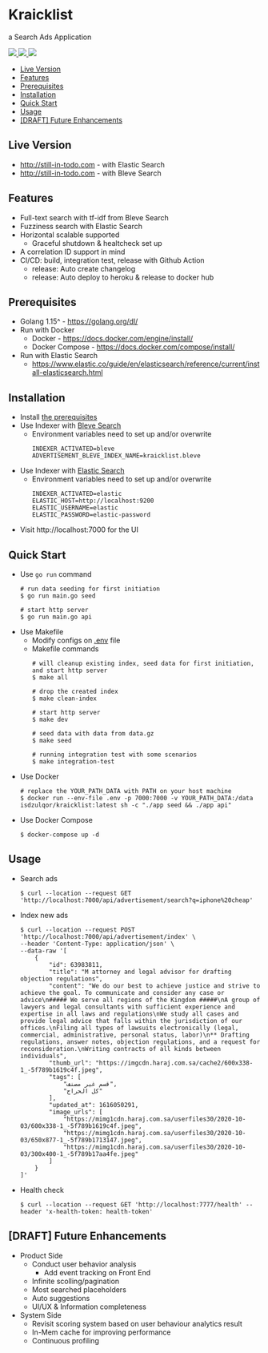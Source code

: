 <div>
    <h1>
		Kraicklist
    </h1>
    <p>a Search Ads Application</p>
    <p>
      <a href="https://github.com/isdzulqor/kraicklist/actions?query=workflow%3A%22Build%22">
          <img src="https://github.com/isdzulqor/kraicklist/workflows/Build/badge.svg?branch=master"/>
      </a>
      <a href="https://github.com/isdzulqor/kraicklist/actions?query=workflow%3A%22Test+Integration%22">
        <img src="https://github.com/isdzulqor/kraicklist/workflows/Test Integration/badge.svg?branch=master"/>
		  </a>
      <a href="https://github.com/isdzulqor/kraicklist/actions?query=workflow%3A%22Release%22">
        <img src="https://github.com/isdzulqor/kraicklist/workflows/Release/badge.svg"/>
		  </a>
    </p>
</div>


- [Live Version](#live-version)
- [Features](#features)
- [Prerequisites](#prerequisites)
- [Installation](#installation)
- [Quick Start](#quick-start)
- [Usage](#usage)
- [[DRAFT] Future Enhancements](#draft-future-enhancements)

## Live Version
- http://still-in-todo.com - with Elastic Search
- http://still-in-todo.com - with Bleve Search

## Features
- Full-text search with tf-idf from Bleve Search
- Fuzziness search with Elastic Search 
- Horizontal scalable supported
  - Graceful shutdown & healtcheck set up
- A correlation ID support in mind
- CI/CD: build, integration test, release with Github Action
  - release: Auto create changelog
  - release: Auto deploy to heroku & release to docker hub

## Prerequisites
- Golang 1.15^ - https://golang.org/dl/
- Run with Docker 
  - Docker - https://docs.docker.com/engine/install/
  - Docker Compose - https://docs.docker.com/compose/install/
- Run with Elastic Search
  - https://www.elastic.co/guide/en/elasticsearch/reference/current/install-elasticsearch.html

## Installation
- Install [the prerequisites](#prerequisites)
- Use Indexer with [Bleve Search](http://blevesearch.com/)
  - Environment variables need to set up and/or overwrite
    ```
    INDEXER_ACTIVATED=bleve
    ADVERTISEMENT_BLEVE_INDEX_NAME=kraicklist.bleve
    ```
- Use Indexer with [Elastic Search](https://www.elastic.co//)
  - Environment variables need to set up and/or overwrite
    ```
    INDEXER_ACTIVATED=elastic
    ELASTIC_HOST=http://localhost:9200
    ELASTIC_USERNAME=elastic
    ELASTIC_PASSWORD=elastic-password
    ```
- Visit http://localhost:7000 for the UI

## Quick Start
- Use `go run` command
  ```
  # run data seeding for first initiation
  $ go run main.go seed

  # start http server
  $ go run main.go api
  ```
- Use Makefile
  - Modify configs on [.env](.env) file
  - Makefile commands
    ```
    # will cleanup existing index, seed data for first initiation, and start http server
    $ make all

    # drop the created index
    $ make clean-index

    # start http server
    $ make dev
    
    # seed data with data from data.gz
    $ make seed
    
    # running integration test with some scenarios
    $ make integration-test
    ```
- Use Docker
  ```
  # replace the YOUR_PATH_DATA with PATH on your host machine
  $ docker run --env-file .env -p 7000:7000 -v YOUR_PATH_DATA:/data isdzulqor/kraicklist:latest sh -c "./app seed && ./app api"
  ```
- Use Docker Compose
  ```
  $ docker-compose up -d
  ```
## Usage
- Search ads
  ```
  $ curl --location --request GET 'http://localhost:7000/api/advertisement/search?q=iphone%20cheap'
  ```
- Index new ads 
  ```
  $ curl --location --request POST 'http://localhost:7000/api/advertisement/index' \
  --header 'Content-Type: application/json' \
  --data-raw '[
      {
          "id": 63983811,
          "title": "M attorney and legal advisor for drafting objection regulations",
          "content": "We do our best to achieve justice and strive to achieve the goal. To communicate and consider any case or advice\n##### We serve all regions of the Kingdom #####\nA group of lawyers and legal consultants with sufficient experience and expertise in all laws and regulations\nWe study all cases and provide legal advice that falls within the jurisdiction of our offices.\nFiling all types of lawsuits electronically (legal, commercial, administrative, personal status, labor)\n** Drafting regulations, answer notes, objection regulations, and a request for reconsideration.\nWriting contracts of all kinds between individuals",
          "thumb_url": "https://imgcdn.haraj.com.sa/cache2/600x338-1_-5f789b1619c4f.jpeg",
          "tags": [
              "قسم غير مصنف",
              "كل الحراج"
          ],
          "updated_at": 1616050291,
          "image_urls": [
              "https://mimg1cdn.haraj.com.sa/userfiles30/2020-10-03/600x338-1_-5f789b1619c4f.jpeg",
              "https://mimg1cdn.haraj.com.sa/userfiles30/2020-10-03/650x877-1_-5f789b1713147.jpeg",
              "https://mimg1cdn.haraj.com.sa/userfiles30/2020-10-03/300x400-1_-5f789b17aa4fe.jpeg"
          ]
      }
  ]'
  ```
- Health check
  ```
  $ curl --location --request GET 'http://localhost:7777/health' --header 'x-health-token: health-token'
  ```

## [DRAFT] Future Enhancements
- Product Side
  - Conduct user behavior analysis
    - Add event tracking on Front End
  - Infinite scolling/pagination
  - Most searched placeholders
  - Auto suggestions
  - UI/UX & Information completeness
- System Side
  - Revisit scoring system based on user behaviour analytics result
  - In-Mem cache for improving performance
  - Continuous profiling
